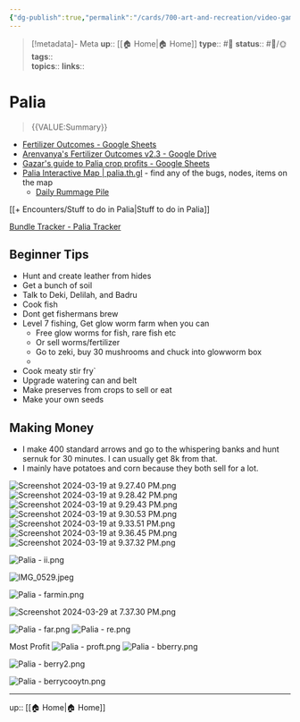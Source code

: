 ```yaml
---
{"dg-publish":true,"permalink":"/cards/700-art-and-recreation/video-games/video-game-palia/","title":"Palia"}
---
```


> [!metadata]- Meta
> **up**:: [[🏠 Home\|🏠 Home]]
> **type**:: #📝 
> **status**:: #📝/🌞
> **tags**::  
> **topics**:: 
> **links**::


# Palia

> {{VALUE:Summary}}

- [Fertilizer Outcomes - Google Sheets](https://docs.google.com/spreadsheets/d/1tr5KdvomPxOsA93HC9S7vDdP_bnffWifpwwQPCectdg/edit#gid=0)
- [Arenvanya's Fertilizer Outcomes v2.3 - Google Drive](https://docs.google.com/spreadsheets/u/0/d/1cDsOxSJSkODSEimSEZmmos2_5hOGJ1Typ4tXutjBI9I/htmlview)
- [Gazar's guide to Palia crop profits - Google Sheets](https://docs.google.com/spreadsheets/d/1f39XkRS-H6WaeKaCwS_iyLZVhTvmfpu14irjb8K9awU/edit#gid=1541987521)
- [Palia Interactive Map | palia.th.gl](https://palia.th.gl/en/Kilima%20Valley) - find any of the bugs, nodes, items on the map
	- [Daily Rummage Pile](https://palia.th.gl/en/rummage-pile)

[[+ Encounters/Stuff to do in Palia\|Stuff to do in Palia]]

[Bundle Tracker - Palia Tracker](https://www.paliatracker.com/bundles)
## Beginner Tips
- Hunt and create leather from hides
- Get a bunch of soil
- Talk to Deki, Delilah, and Badru 
- Cook fish
- Dont get fishermans brew
- Level 7 fishing, Get glow worm farm when you can
	- Free glow worms for fish, rare fish etc
	- Or sell worms/fertilizer
	- Go to zeki, buy 30 mushrooms and chuck into glowworm box
	- 
- Cook meaty stir fry`
- Upgrade watering can and belt
- Make preserves from crops to sell or eat
- Make your own seeds

## Making Money
- I make 400 standard arrows and go to the whispering banks and hunt sernuk for 30 minutes. I can usually get 8k from that. 
- I mainly have potatoes and corn because they both sell for a lot.

![Screenshot 2024-03-19 at 9.27.40 PM.png](/img/user/Extras/Attachments/Screenshot%202024-03-19%20at%209.27.40%20PM.png)
![Screenshot 2024-03-19 at 9.28.42 PM.png](/img/user/Extras/Attachments/Screenshot%202024-03-19%20at%209.28.42%20PM.png)
![Screenshot 2024-03-19 at 9.29.43 PM.png](/img/user/Extras/Attachments/Screenshot%202024-03-19%20at%209.29.43%20PM.png)
![Screenshot 2024-03-19 at 9.30.53 PM.png](/img/user/Extras/Attachments/Screenshot%202024-03-19%20at%209.30.53%20PM.png)
![Screenshot 2024-03-19 at 9.33.51 PM.png](/img/user/Extras/Attachments/Screenshot%202024-03-19%20at%209.33.51%20PM.png)
![Screenshot 2024-03-19 at 9.36.45 PM.png](/img/user/Extras/Attachments/Screenshot%202024-03-19%20at%209.36.45%20PM.png)
![Screenshot 2024-03-19 at 9.37.32 PM.png](/img/user/Extras/Attachments/Screenshot%202024-03-19%20at%209.37.32%20PM.png)




![Palia - ii.png](/img/user/Extras/Attachments/Palia%20-%20ii.png)

![IMG_0529.jpeg](/img/user/Extras/Attachments/IMG_0529.jpeg)

![Palia - farmin.png](/img/user/Extras/Attachments/Palia%20-%20farmin.png)

![Screenshot 2024-03-29 at 7.37.30 PM.png](/img/user/Extras/Attachments/Screenshot%202024-03-29%20at%207.37.30%20PM.png)

![Palia - far.png](/img/user/Extras/Attachments/Palia%20-%20far.png)
![Palia - re.png](/img/user/Extras/Attachments/Palia%20-%20re.png)


Most Profit
![Palia - proft.png](/img/user/Extras/Attachments/Palia%20-%20proft.png)
![Palia - bberry.png](/img/user/Extras/Attachments/Palia%20-%20bberry.png)

![Palia - berry2.png](/img/user/Extras/Attachments/Palia%20-%20berry2.png)

![Palia - berrycooytn.png](/img/user/Extras/Attachments/Palia%20-%20berrycooytn.png)

---
up:: [[🏠 Home\|🏠 Home]]


